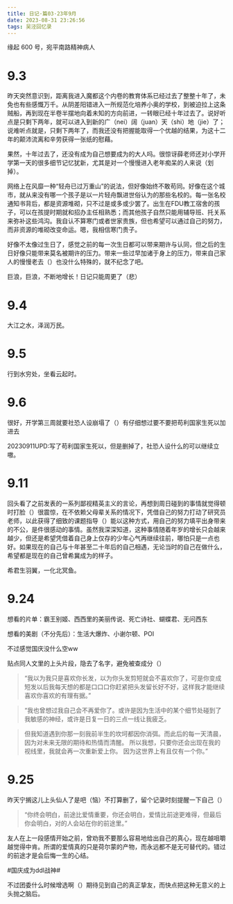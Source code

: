 ```yaml
---
title: 日记·篇03·23年9月
date: 2023-08-31 23:26:56
tags: 吴泾回忆录
---
```

缘起 600 号，宛平南路精神病人

<!--more-->

# 9.3

昨天突然意识到，距离我进入魔都这个内卷的教育体系已经过去了整整十年了，未免也有些感慨万千。从阴差阳错进入一所规范化培养小奥的学校，到被迫拉上这条贼船，再到现在半卷半摆地向着未知的方向前进，一转眼已经十年过去了。说好听点是只剩下两年，就可以进入到新的广（nei）阔（juan）天（shi）地（jie）了；说难听点就是，只剩下两年了，而我还没有把握能取得一个优越的结果，为这十二年的颠沛流离和辛劳获得一张纸的慰藉。

果然，十年过去了，还没有成为自己想要成为的大人吗。很惊讶薛老师还对小学开学第一天的很多细节记忆犹新，尤其是对一个慢慢进入老年痴呆的人来说（划掉）。

网络上在风靡一种“轻舟已过万重山”的说法，但好像始终不敢苟同。好像在这个城市，就从来没有哪一个孩子是以一片轻舟飘进世俗认为的那些名校的。每一张名校通知书背后，都是资源堆砌，只不过是或多或少罢了。出生在FDU教工宿舍的孩子，可以在孩提时期就和招办主任相熟悉；而其他孩子自然只能用辅导班、托关系来弥补这些鸿沟。我自认不算寒门或者世家贵族，但也希望可以通过自己的努力，而非资源的堆砌改变命运。嗯，我相信寒门贵子。

好像不太像过生日了，感觉之前的每一次生日都可以带来期许与认同，但之后的生日好像只能带来莫名被期许的压力。带来一些过早加诸于身上的压力，带来自己家人的慢慢老去（）也没什么特殊的，就不纪念了吧。

巨浪，巨浪，不断地增长！日记只能周更了（悲）

# 9.4

大江之水，泽润万民。

# 9.5

行到水穷处，坐看云起时。

# 9.6

很好，开学第三周就要社恐人设崩塌了（）有仔细想过要不要把苟利国家生死以加进去

20230911UPD:写了苟利国家生死以，但是删掉了，社恐人设什么的可以继续立嗷。

# 9.11

回头看了之前发表的一系列鄙视精英主义的言论，再想到周日碰到的事情就觉得顿时打脸（）很震惊，在不依赖父母辈关系的情况下，凭借自己的努力打动了研究员老师，以此获得了细致的课题指导（）能以这种方式，用自己的努力填平出身带来的不公，是件很感动的事情。虽然我深深知道，这种事情随着年岁的增长只会越来越少，但还是希望凭借着自己身上仅存的少年心气再继续往前，哪怕只是一点也好。如果现在的自己与十年甚至二十年后的自己相遇，无论当时的自己在做什么，希望都是现在的自己曾希冀成为的样子。

希君生羽翼，一化北冥鱼。

# 9.24

想看的片单：霸王别姬、西西里的美丽传说、死亡诗社、蝴蝶君、无问西东

想看的美剧（不分先后）：生活大爆炸、小谢尔顿、POI

不过感觉国庆没什么空ww

贴点同人文里的上头片段，隐去了名字，避免被查成分（）

>“我以为我只是喜欢你长发，以为你头发剪短就会不喜欢你了，可是你变成短发以后我每天想的都是口口口你赶紧把头发留长好不好，这样我才能继续喜欢你喜欢的有理有据。”

>“我也曾想过我自己会不再爱你了。或许是因为生活中的某个细节处碰到了我敏感的神经，或许是日复一日的三点一线让我疲乏。

> 但我知道遇到你那一刻我前半生的坎坷都因你消弭。而此后的每一天清晨，因为对未来无限的期待和热情而清醒。
所以我想，只要你还会出现在我的视线里，我就会再一次重新爱上你。
因为这世界上有且仅有一个你。”


# 9.25

昨天宁搁这儿上头仙人了是吧（恼）不打算删了，留个记录时刻提醒一下自己（）

>“你终会明白，前途比爱情重要，你还会明白，爱情比前途更难得，但最后你会明白，对的人会站在你的前途里。”

友人在上一段感情开始之前，曾劝我不要那么容易地给出自己的真心，现在越咀嚼越觉得中肯。所谓的爱情真的只是荷尔蒙的产物，而永远都不是无可替代的。错过的前途才是会后悔一生的心结。

#国庆成为ddl战神#

不过团委什么时候增选啊（）期待见到自己的真正挚友，而快点把这种无意义的上头抛之脑后。
